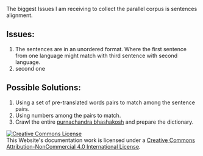 The biggest Issues I am receiving to collect the parallel corpus is sentences alignment. 
## Issues:
1. The sentences are in an unordered format. Where the first sentence from one language might match with third sentence with second language.
2. second one 

## Possible Solutions:
1. Using a set of pre-translated words pairs to match among the sentence pairs.
2. Using numbers among the pairs to match.
3. Crawl the entire [purnachandra bhashakosh](https://dsalsrv04.uchicago.edu/dictionaries/praharaj/) and prepare the dictionary.

<a rel="license" href="http://creativecommons.org/licenses/by-nc/4.0/"><img alt="Creative Commons License" style="border-width:0" src="https://i.creativecommons.org/l/by-nc/4.0/88x31.png" /></a><br />This Website's documentation work is licensed under a <a rel="license" href="http://creativecommons.org/licenses/by-nc/4.0/">Creative Commons Attribution-NonCommercial 4.0 International License</a>.

